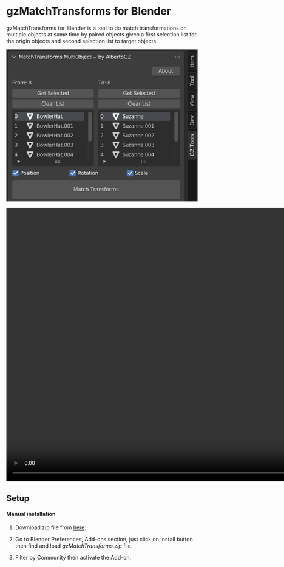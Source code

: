 # gzMatchTransforms for Blender
gzMatchTransforms for Blender is a tool to do match transformations on multiple objects at same time by paired objects given a first selection list for the origin objects and second selection list to target objects. 

<img src="https://github.com/AlbertoGZ-dev/gzMatchTransforms_Blender/blob/master/docs/gzMatchTransformsUI.png"></img>

<video width="1280" height="720" controls>
  <source src="movie.mp4" type="video/mp4">
 </video>

## Setup

#### Manual installation

1. Download zip file from <a href="https://github.com/AlbertoGZ-dev/gzMatchTransforms_Blender/releases">here</a>:

2. Go to Blender Preferences, Add-ons section, just click on Install button then find and load *gzMatchTransforms.zip* file.

3. Filter by Community then activate the Add-on.
